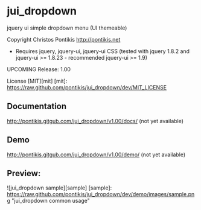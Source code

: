 jui_dropdown
============

jquery ui simple dropdown menu (UI themeable)

Copyright Christos Pontikis http://pontikis.net

* Requires jquery, jquery-ui, jquery-ui CSS (tested with jquery 1.8.2 and jquery-ui >= 1.8.23 - recommended jquery-ui >= 1.9)

UPCOMING Release: 1.00

License [MIT][mit]
[mit]: https://raw.github.com/pontikis/jui_dropdown/dev/MIT_LICENSE


Documentation
-------------

http://pontikis.gitgub.com/jui_dropdown/v1.00/docs/ (not yet available)

Demo
----

http://pontikis.gitgub.com/jui_dropdown/v1.00/demo/ (not yet available)

Preview:
-------

![jui_dropdown sample][sample]
[sample]: https://raw.github.com/pontikis/jui_dropdown/dev/demo/images/sample.png "jui_dropdown common usage"